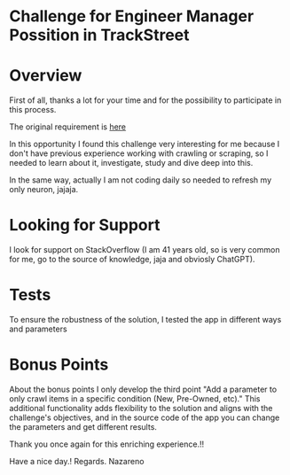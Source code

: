 # Challenge for Engineer Manager Possition in TrackStreet

# Overview 
First of all, thanks a lot for your time and for the possibility to participate in this process.

The original requirement is [here](https://docs.google.com/document/d/11EcjCjwwhf24XdWk6CGSIpEeBc68UEA0gLi4-hqWw0M/edit)

In this opportunity I found this challenge very interesting for me because I don't have previous experience working with crawling or scraping, so I needed to learn about it, investigate, study and dive deep into this.

In the same way, actually I am not coding daily so needed to refresh my only neuron, jajaja.

# Looking for Support
I look for support on StackOverflow (I am 41 years old, so is very common for me, go to the source of knowledge, jaja and obviosly ChatGPT).

# Tests
To ensure the robustness of the solution, I tested the app in different ways and parameters

# Bonus Points
About the bonus points I only develop the third point "Add a parameter to only crawl items in a specific condition (New, Pre-Owned, etc)." 
This additional functionality adds flexibility to the solution and aligns with the challenge's objectives, and in the source code of the app you can change the parameters and get different results.

Thank you once again for this enriching experience.!!

Have a nice day.!
Regards.
Nazareno


